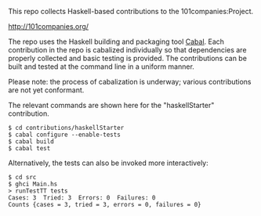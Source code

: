 This repo collects Haskell-based contributions to the 101companies:Project.

http://101companies.org/

The repo uses the Haskell building and packaging tool [Cabal](http://www.haskell.org/cabal/). Each contribution in the repo is cabalized individually so that dependencies are properly collected and basic testing is provided. The contributions can be built and tested at the command line in a uniform manner.

Please note: the process of cabalization is underway; various contributions are not yet conformant.

The relevant commands are shown here for the "haskellStarter" contribution.

    $ cd contributions/haskellStarter
    $ cabal configure --enable-tests
    $ cabal build
    $ cabal test

Alternatively, the tests can also be invoked more interactively:

    $ cd src
    $ ghci Main.hs
    > runTestTT tests
    Cases: 3  Tried: 3  Errors: 0  Failures: 0
    Counts {cases = 3, tried = 3, errors = 0, failures = 0}
